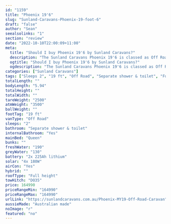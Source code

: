 ```yaml
---
id: "1159"
title: "Phoenix 19'6"
slug: "Sunland-Caravans-Phoenix-19-foot-6"
draft: "false"
author: "Sean"
seealsolinks: "1"
section: "review"
date: "2022-10-10T22:00:09+11:00"
meta:
  title: "Should I buy Phoenix 19'6 by Sunland Caravans?"
  description: "The Sunland Caravans Phoenix 19'6 is classed as Off Road, and sleeps 2 people. It is Australian made and comes in at 19 ft. It generally has Separate shower & toilet."
  ogtitle: "Should I buy Phoenix 19'6 by Sunland Caravans?"
  ogdescription: "The Sunland Caravans Phoenix 19'6 is classed as Off Road, and sleeps 2 people. It is Australian made and comes in at 19 ft. It generally has Separate shower & toilet."
categories: ["Sunland Caravans"]
tags: ["Sleeps 2", "19 ft", "Off Road", "Separate shower & toilet", "Full height", "Over 100k", "Australian made"]
totalLength: ""
bodyLength: "5.94"
totalHeight: ""
totalWidth: ""
tareWeight: "2500"
atmWeight: "3500"
ballWeight: ""
footTag: "19 ft"
vanType: "Off Road"
sleeps: "2"
bathroom: "Separate shower & toilet"
internalBathroom: "Yes"
mainBed: "Queen"
bunks: ""
freshWater: "190"
greyWater: "130"
battery: "2x 225Ah lithium"
solar: "4x 180W"
airCon: "Yes"
hybrid: ""
roofType: "Full height"
towHitch: "DO35"
price: 164990
priceRangeMin: "164990"
priceRangeMax: "164990"
urlLink: "https://sunlandcaravans.com.au/Phoenix-MY19-Off-Road-Caravan"
aussieMade: "Australian made"
noImage: "r"
featured: "no"
---
```

